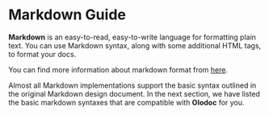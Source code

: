 
# Markdown Guide

<b>Markdown</b> is an easy-to-read, easy-to-write language for formatting plain text. You can use Markdown syntax, along with some additional HTML tags, to format your docs.

You can find more information about markdown format from <a href="https://www.markdownguide.org/">here</a>.

Almost all Markdown implementations support the basic syntax outlined in the original Markdown design document. In the next section, we have listed the basic markdown syntaxes that are compatible with <b>Olodoc</b> for you.

